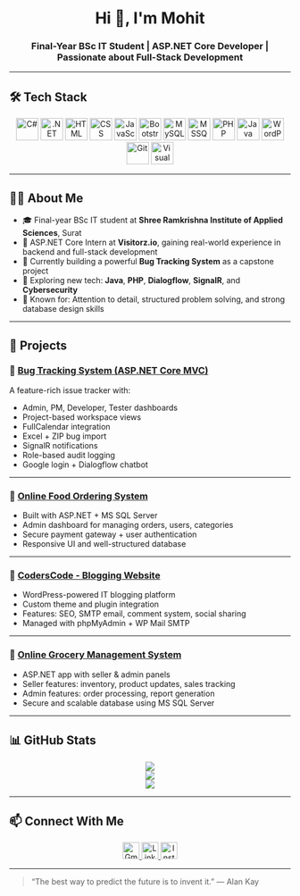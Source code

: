 <h1 align="center">Hi 👋, I'm Mohit</h1>
<h3 align="center">Final-Year BSc IT Student | ASP.NET Core Developer | Passionate about Full-Stack Development</h3>

---

## 🛠️ Tech Stack

<p align="center">
  <img src="https://cdn.jsdelivr.net/gh/devicons/devicon/icons/csharp/csharp-original.svg" width="40" height="40" alt="C#" />
  <img src="https://cdn.jsdelivr.net/gh/devicons/devicon/icons/dot-net/dot-net-original.svg" width="40" height="40" alt=".NET Core" />
  <img src="https://cdn.jsdelivr.net/gh/devicons/devicon/icons/html5/html5-original.svg" width="40" height="40" alt="HTML" />
  <img src="https://cdn.jsdelivr.net/gh/devicons/devicon/icons/css3/css3-original.svg" width="40" height="40" alt="CSS" />
  <img src="https://cdn.jsdelivr.net/gh/devicons/devicon/icons/javascript/javascript-original.svg" width="40" height="40" alt="JavaScript" />
  <img src="https://cdn.jsdelivr.net/gh/devicons/devicon/icons/bootstrap/bootstrap-original.svg" width="40" height="40" alt="Bootstrap" />
  <img src="https://cdn.jsdelivr.net/gh/devicons/devicon/icons/mysql/mysql-original.svg" width="40" height="40" alt="MySQL" />
  <img src="https://cdn.jsdelivr.net/gh/devicons/devicon/icons/microsoftsqlserver/microsoftsqlserver-plain.svg" width="40" height="40" alt="MSSQL" />
  <img src="https://cdn.jsdelivr.net/gh/devicons/devicon/icons/php/php-original.svg" width="40" height="40" alt="PHP" />
  <img src="https://cdn.jsdelivr.net/gh/devicons/devicon/icons/java/java-original.svg" width="40" height="40" alt="Java" />
  <img src="https://cdn.jsdelivr.net/gh/devicons/devicon/icons/wordpress/wordpress-plain.svg" width="40" height="40" alt="WordPress" />
  <img src="https://cdn.jsdelivr.net/gh/devicons/devicon/icons/git/git-original.svg" width="40" height="40" alt="Git" />
  <img src="https://cdn.jsdelivr.net/gh/devicons/devicon/icons/visualstudio/visualstudio-plain.svg" width="40" height="40" alt="Visual Studio" />
</p>

---

## 👨‍💻 About Me

- 🎓 Final-year BSc IT student at **Shree Ramkrishna Institute of Applied Sciences**, Surat  
- 💼 ASP.NET Core Intern at **Visitorz.io**, gaining real-world experience in backend and full-stack development  
- 🚀 Currently building a powerful **Bug Tracking System** as a capstone project  
- 🌱 Exploring new tech: **Java**, **PHP**, **Dialogflow**, **SignalR**, and **Cybersecurity**  
- 🧠 Known for: Attention to detail, structured problem solving, and strong database design skills  

---

## 🔨 Projects

### 🐞 [Bug Tracking System (ASP.NET Core MVC)](https://github.com/Mohit-Master-01)
A feature-rich issue tracker with:
- Admin, PM, Developer, Tester dashboards
- Project-based workspace views
- FullCalendar integration
- Excel + ZIP bug import
- SignalR notifications
- Role-based audit logging
- Google login + Dialogflow chatbot

---

### 🍔 [Online Food Ordering System](https://github.com/Mohit-Master-01/FOS)
- Built with ASP.NET + MS SQL Server  
- Admin dashboard for managing orders, users, categories  
- Secure payment gateway + user authentication  
- Responsive UI and well-structured database

---

### 📝 [CodersCode - Blogging Website](https://github.com/Mohit-Master-01)
- WordPress-powered IT blogging platform  
- Custom theme and plugin integration  
- Features: SEO, SMTP email, comment system, social sharing  
- Managed with phpMyAdmin + WP Mail SMTP

---

### 🛒 [Online Grocery Management System](https://github.com/Mohit-Master-01/OnlineGroceryManagementSystem)
- ASP.NET app with seller & admin panels  
- Seller features: inventory, product updates, sales tracking  
- Admin features: order processing, report generation  
- Secure and scalable database using MS SQL Server

---

## 📊 GitHub Stats

<p align="center">
  <img src="https://github-readme-stats.vercel.app/api?username=Mohit-Master-01&show_icons=true&theme=tokyonight" />
  <br />
  <img src="https://github-readme-streak-stats.herokuapp.com/?user=Mohit-Master-01&theme=tokyonight" />
  <br />
  <img src="https://github-readme-stats.vercel.app/api/top-langs/?username=Mohit-Master-01&layout=compact&theme=tokyonight" />
</p>

---

## 📫 Connect With Me

<p align="center">
  <a href="mailto:mohitmaster440@gmail.com" target="_blank">
    <img src="https://cdn.jsdelivr.net/gh/devicons/devicon/icons/google/google-original.svg" width="30" alt="Gmail" />
  </a>
  <a href="https://www.linkedin.com/in/mohit-master" target="_blank">
    <img src="https://cdn.jsdelivr.net/gh/devicons/devicon/icons/linkedin/linkedin-original.svg" width="30" alt="LinkedIn" />
  </a>
  <a href="https://www.instagram.com/itsmohiittttt/" target="_blank">
    <img src="https://cdn-icons-png.flaticon.com/512/2111/2111463.png" width="30" alt="Instagram" />
  </a>
</p>

---

> “The best way to predict the future is to invent it.” — Alan Kay
